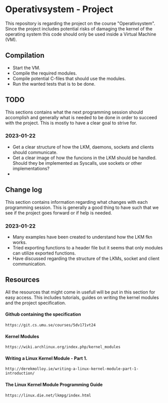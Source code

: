# Operativsystem - Project

This repository is regarding the project on the course "Operativsystem". Since the project includes potential risks of damaging the kernel of the operating system this code should only be used inside a Virtual Machine (VM).

## Compilation

- Start the VM.
- Compile the required modules.
- Compile potential C-files that should use the modules.
- Run the wanted tests that is to be done.

## TODO

This sections contains what the next programming session should accomplish and generally what is needed to be done in order to succeed with the project. This is mostly to have a clear goal to strive for.

### 2023-01-22

- Get a clear structure of how the LKM, daemons, sockets and clients should communicate.
- Get a clear image of how the funcions in the LKM should be handled. Should they be implemented as Syscalls, use sockets or other implementations?
- 

## Change log

This section contains information regarding what changes with each programming session. This is generally a good thing to have such that we see if the project goes forward or if help is needed.

### 2023-01-22

- Many examples have been created to understand how the LKM fkn works.
- Tried exporting functions to a header file but it seems that only modules can utilize exported functions.
- Have discussed regarding the structure of the LKMs, socket and client communication.

## Resources

All the resources that might come in usefull will be put in this section for easy access. This includes tutorials, guides on writing the kernel modules and the project specification.

#### Github containing the specification

    https://git.cs.umu.se/courses/5dv171vt24

#### Kernel Modules

    https://wiki.archlinux.org/index.php/kernel_modules

#### Writing a Linux Kernel Module - Part 1.

    http://derekmolloy.ie/writing-a-linux-kernel-module-part-1-introduction/

#### The Linux Kernel Module Programming Guide

    https://linux.die.net/lkmpg/index.html
